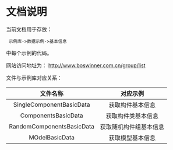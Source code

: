 # 文档说明

当前文档用于存放：

     示例库->数据示例->基本信息

中每个示例的代码。

网站访问地址为：
  http://www.boswinner.com.cn/group/list

文件与示例库对应关系：

|           文件名称            |    对应示例     |
| :-----------------------: | :---------: |
| SingleComponentBasicData  |  获取构件基本信息   |
|    ComponentsBasicData    |  获取构件类基本信息  |
| RandomComponentsBasicData | 获取随机构件组基本信息 |
|      MOdelBasicData       |  获取模型基本信息   |

